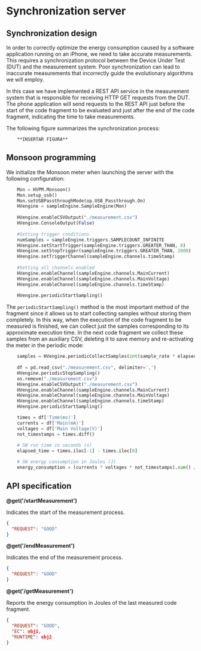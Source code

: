 # Synchronization server

## Synchronization design

In order to correctly optimize the energy consumption caused by a software application running on an iPhone, we need to take accurate measurements. This requires a synchronization protocol between the Device Under Test (DUT) and the measurement system. Poor synchronization can lead to inaccurate measurements that incorrectly guide the evolutionary algorithms we will employ.

In this case we have implemented a REST API service in the measurement system that is responsible for receiving HTTP GET requests from the DUT. The phone application will send requests to the REST API just before the start of the code fragment to be evaluated and just after the end of the code fragment, indicating the time to take measurements.

The following figure summarizes the synchronization process:

        **INSERTAR FIGURA**

## Monsoon programming

We initialize the Monsoon meter when launching the server with the following configuration:

```Python
    Mon = HVPM.Monsoon()
    Mon.setup_usb()
    Mon.setUSBPassthroughMode(op.USB_Passthrough.On)
    HVengine = sampleEngine.SampleEngine(Mon)
    
    HVengine.enableCSVOutput("./measurement.csv")
    HVengine.ConsoleOutput(False)
    
    #Setting trigger conditions
    numSamples = sampleEngine.triggers.SAMPLECOUNT_INFINITE
    HVengine.setStartTrigger(sampleEngine.triggers.GREATER_THAN, 0)
    HVengine.setStopTrigger(sampleEngine.triggers.GREATER_THAN, 2000)
    HVengine.setTriggerChannel(sampleEngine.channels.timeStamp)
    
    #Setting all channels enabled
    HVengine.enableChannel(sampleEngine.channels.MainCurrent)
    HVengine.enableChannel(sampleEngine.channels.MainVoltage)
    HVengine.enableChannel(sampleEngine.channels.timeStamp)
    
    HVengine.periodicStartSampling()
```

The `periodicStartSampling()` method is the most important method of the fragment since it allows us to start collecting samples without storing them completely. In this way, when the execution of the code fragment to be measured is finished, we can collect just the samples corresponding to its approximate execution time.  In the next code fragment we collect these samples from an auxiliary CSV, deleting it to save memory and re-activating the meter in the periodic mode:

```Python
    samples = HVengine.periodicCollectSamples(int(sample_rate * elapsed_time))
    
    df = pd.read_csv("./measurement.csv", delimiter=',')
    HVengine.periodicStopSampling()
    os.remove("./measurement.csv")
    HVengine.enableCSVOutput("./measurement.csv")
    HVengine.enableChannel(sampleEngine.channels.MainCurrent)
    HVengine.enableChannel(sampleEngine.channels.MainVoltage)
    HVengine.enableChannel(sampleEngine.channels.timeStamp)
    HVengine.periodicStartSampling()

    times = df['Time(ms)']
    currents = df['Main(mA)']
    voltages = df['Main Voltage(V)']
    not_timestamps = times.diff()
    
    # SW run time in seconds (s)
    elapsed_time = times.iloc[-1] - times.iloc[0]

    # SW energy consumption in Joules (J)
    energy_consumption = (currents * voltages * not_timestamps).sum() / 1000
```

## API specification

**@get('/startMeasurement')**

Indicates the start of the measurement process.

```json
{
  "REQUEST": "GOOD"
}
```

**@get('/endMeasurement')**

Indicates the end of the measurement process.

```json
{
  "REQUEST": "GOOD"
}
```


**@get('/getMeasurement')**

Reports the energy consumption in Joules of the last measured code fragment.
```json
{
  "REQUEST": "GOOD",
  "EC": obj1,
  "RUNTIME": obj2
}
```

